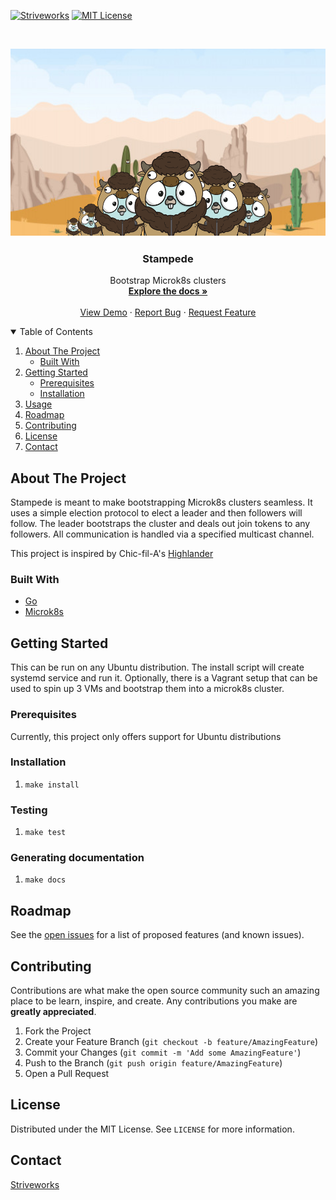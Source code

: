 [![Striveworks][striveworks-shield]][license-url]
[![MIT License][license-shield]][license-url]



<!-- PROJECT LOGO -->
<br />
<p align="center">
  <img src="stampede.png" alt="Logo" width="600" height="300">

  <h3 align="center">Stampede</h3>

  <p align="center">
    Bootstrap Microk8s clusters
    <br />
    <a href=""><strong>Explore the docs »</strong></a>
    <br />
    <br />
    <a href="">View Demo</a>
    ·
    <a href="">Report Bug</a>
    ·
    <a href="">Request Feature</a>
  </p>
</p>



<!-- TABLE OF CONTENTS -->
<details open="open">
  <summary>Table of Contents</summary>
  <ol>
    <li>
      <a href="#about-the-project">About The Project</a>
      <ul>
        <li><a href="#built-with">Built With</a></li>
      </ul>
    </li>
    <li>
      <a href="#getting-started">Getting Started</a>
      <ul>
        <li><a href="#prerequisites">Prerequisites</a></li>
        <li><a href="#installation">Installation</a></li>
      </ul>
    </li>
    <li><a href="#usage">Usage</a></li>
    <li><a href="#roadmap">Roadmap</a></li>
    <li><a href="#contributing">Contributing</a></li>
    <li><a href="#license">License</a></li>
    <li><a href="#contact">Contact</a></li>
  </ol>
</details>



<!-- ABOUT THE PROJECT -->
## About The Project
Stampede is meant to make bootstrapping Microk8s clusters seamless. It uses a simple election protocol to elect a leader and then followers will follow. The leader bootstraps the cluster and deals out join tokens to any followers. All communication is handled via a specified multicast channel.

This project is inspired by Chic-fil-A's [Highlander](https://medium.com/@cfatechblog/bare-metal-k8s-clustering-at-chick-fil-a-scale-7b0607bd3541)

### Built With


* [Go](https://golang.org/)
* [Microk8s](https://microk8s.io/)


<!-- GETTING STARTED -->
## Getting Started

This can be run on any Ubuntu distribution. The install script will create systemd service and run it. Optionally, there is a Vagrant setup that can be used to spin up 3 VMs and bootstrap them into a microk8s cluster.

### Prerequisites

Currently, this project only offers support for Ubuntu distributions

### Installation

1. `make install`


### Testing

1. `make test`


### Generating documentation

1. `make docs`

<!-- ROADMAP -->
## Roadmap

See the [open issues]() for a list of proposed features (and known issues).



<!-- CONTRIBUTING -->
## Contributing

Contributions are what make the open source community such an amazing place to be learn, inspire, and create. Any contributions you make are **greatly appreciated**.

1. Fork the Project
2. Create your Feature Branch (`git checkout -b feature/AmazingFeature`)
3. Commit your Changes (`git commit -m 'Add some AmazingFeature'`)
4. Push to the Branch (`git push origin feature/AmazingFeature`)
5. Open a Pull Request



<!-- LICENSE -->
## License

Distributed under the MIT License. See `LICENSE` for more information.



<!-- CONTACT -->
## Contact

[Striveworks](striveworks.us)


[striveworks-shield]: https://img.shields.io/badge/BUILT%20BY-STRIVEWORKS-orange?style=for-the-badge
[license-shield]: https://img.shields.io/github/license/othneildrew/Best-README-Template.svg?style=for-the-badge
[license-url]: LICENSE.txt
